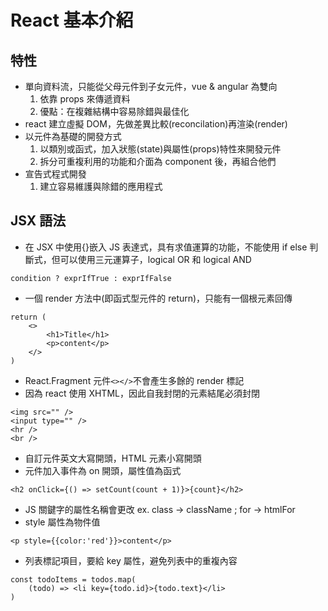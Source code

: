 # React 基本介紹

## 特性

- 單向資料流，只能從父母元件到子女元件，vue & angular 為雙向
  1. 依靠 props 來傳遞資料
  2. 優點：在複雜結構中容易除錯與最佳化
- react 建立虛擬 DOM，先做差異比較(reconcilation)再渲染(render)
- 以元件為基礎的開發方式
  1. 以類別或函式，加入狀態(state)與屬性(props)特性來開發元件
  2. 拆分可重複利用的功能和介面為 component 後，再組合他們
- 宣告式程式開發
  1. 建立容易維護與除錯的應用程式

## JSX 語法

- 在 JSX 中使用{}嵌入 JS 表達式，具有求值運算的功能，不能使用 if else 判斷式，但可以使用三元運算子，logical OR 和 logical AND

```javascript=
condition ? exprIfTrue : exprIfFalse
```

- 一個 render 方法中(即函式型元件的 return)，只能有一個根元素回傳

```javascript=
return (
    <>
        <h1>Title</h1>
        <p>content</p>
    </>
)
```

- React.Fragment 元件`<></>`不會產生多餘的 render 標記
- 因為 react 使用 XHTML，因此自我封閉的元素結尾必須封閉

```javascript=
<img src="" />
<input type="" />
<hr />
<br />
```

- 自訂元件英文大寫開頭，HTML 元素小寫開頭
- 元件加入事件為 on 開頭，屬性值為函式

```javascript=
<h2 onClick={() => setCount(count + 1)}>{count}</h2>
```

- JS 關鍵字的屬性名稱會更改 ex. class -> className ; for -> htmlFor
- style 屬性為物件值

```javascript=
<p style={{color:'red'}}>content</p>
```

- 列表標記項目，要給 key 屬性，避免列表中的重複內容

```javascript=
const todoItems = todos.map(
    (todo) => <li key={todo.id}>{todo.text}</li>
)
```
